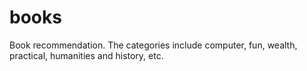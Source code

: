 # books
Book recommendation.  The categories include computer, fun, wealth, practical, humanities and history, etc.
